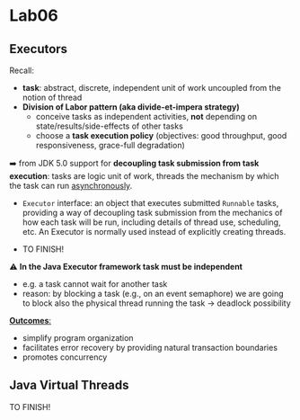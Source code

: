 # Lab06

## Executors

Recall:

- **task**: abstract, discrete, independent unit of work uncoupled from the notion of thread
- **Division of Labor pattern (aka divide-et-impera strategy)**
  - conceive tasks as independent activities, **not** depending on state/results/side-effects of other tasks
  - choose a **task execution policy** (objectives: good throughput, good responsiveness, grace-full degradation)

:arrow_right: from JDK 5.0 support for **decoupling task submission from task execution**: tasks are logic unit of work, threads the mechanism by which the task can run <ins>asynchronously</ins>.

- `Executor` interface: an object that executes submitted `Runnable` tasks, providing a way of decoupling task submission from the mechanics of how each task will be run, including details of thread use, scheduling, etc. An Executor is normally used instead of explicitly creating threads.

- TO FINISH!

:warning: **In the Java Executor framework task must be independent**

- e.g. a task cannot wait for another task
- reason: by blocking a task (e.g., on an event semaphore) we are going to block also the physical thread running the task $\rightarrow$ deadlock possibility


<ins>**Outcomes**:</ins>

- simplify program organization
- facilitates error recovery by providing natural transaction boundaries
- promotes concurrency

## Java Virtual Threads
TO FINISH!